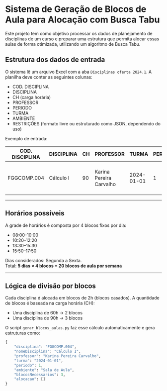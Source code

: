 # Sistema de Geração de Blocos de Aula para Alocação com Busca Tabu

Este projeto tem como objetivo processar os dados de planejamento de disciplinas de um curso e preparar uma estrutura que permita alocar essas aulas de forma otimizada, utilizando um algoritmo de Busca Tabu.

## Estrutura dos dados de entrada

O sistema lê um arquivo Excel com a aba `Disciplinas oferta 2024.1`. A planilha deve conter as seguintes colunas:

- COD. DISCIPLINA
- DISCIPLINA
- CH (carga horária)
- PROFESSOR
- PERIODO
- TURMA
- AMBIENTE
- RESTRIÇÕES (formato livre ou estruturado como JSON, dependendo do uso)

Exemplo de entrada:

| COD. DISCIPLINA | DISCIPLINA | CH  | PROFESSOR              | TURMA       | PERIODO | AMBIENTE                  | RESTRIÇÕES                                 |
|------------------|------------|-----|-------------------------|-------------|---------|----------------------------|---------------------------------------------|
| FGGCOMP.004       | Cálculo I   | 90  | Karina Pereira Carvalho | 2024-01-01 | 1       | Sala de Aula              | Não disponível Segunda 13:30 e Sexta 08:00 |

---

## Horários possíveis

A grade de horários é composta por 4 blocos fixos por dia:

- 08:00–10:00  
- 10:20–12:20  
- 13:30–15:30  
- 15:50–17:50

Dias considerados: Segunda a Sexta.  
Total: **5 dias × 4 blocos = 20 blocos de aula por semana**

---

## Lógica de divisão por blocos

Cada disciplina é alocada em blocos de 2h (blocos casados). A quantidade de blocos é baseada na carga horária (CH):

- Uma disciplina de 60h → 2 blocos
- Uma disciplina de 90h → 3 blocos

O script `gerar_blocos_aulas.py` faz esse cálculo automaticamente e gera estruturas como:

```python
{
    "disciplina": "FGGCOMP.004",
    "nomeDisciplina": "Cálculo I",
    "professor": "Karina Pereira Carvalho",
    "turma": "2024-01-01",
    "periodo": 1,
    "ambiente": "Sala de Aula",
    "blocosNecessarios": 3,
    "alocacao": []
}
